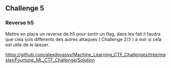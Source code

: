 ## Challenge 5
### Reverse h5

Mettre en place un reverse de h5 pour sortir un flag, dans les fait il faudra que cela sois différents des autres attaques ( Challenge 2/3 ) à voir si cela est utile de le laisser. 

https://github.com/alexdevassy/Machine_Learning_CTF_Challenges/tree/master/Fourtune_ML_CTF_Challenge/Solution
